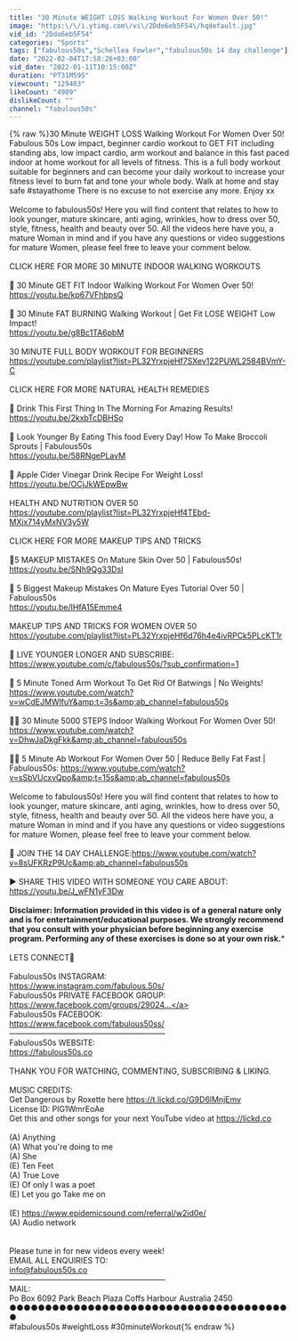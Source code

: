 ```yaml
---
title: "30 Minute WEIGHT LOSS Walking Workout For Women Over 50!"
image: "https:\/\/i.ytimg.com\/vi\/2Ddo6eb5F54\/hqdefault.jpg"
vid_id: "2Ddo6eb5F54"
categories: "Sports"
tags: ["fabulous50s","Schellea Fowler","fabulous50s 14 day challenge"]
date: "2022-02-04T17:58:26+03:00"
vid_date: "2022-01-11T10:15:00Z"
duration: "PT31M59S"
viewcount: "129403"
likeCount: "4909"
dislikeCount: ""
channel: "fabulous50s"
---
```

{% raw %}30 Minute WEIGHT LOSS Walking Workout For Women Over 50! Fabulous 50s Low impact, beginner cardio workout to GET FIT including standing abs, low impact cardio, arm workout and balance in this fast paced indoor at home workout for all levels of fitness. This is a full body workout suitable for beginners and can become your daily workout to increase your fitness level to burn fat and tone your whole body. Walk at home and stay safe #stayathome There is no excuse to not exercise any more. Enjoy xx <br /><br />Welcome to fabulous50s! Here you will find content that relates to how to look younger, mature skincare, anti aging, wrinkles, how to dress over 50, style, fitness, health and beauty over 50. All the videos here have you, a mature Woman in mind and if you have any questions or video suggestions for mature Women, please feel free to leave your comment below. <br /><br />CLICK HERE FOR MORE 30 MINUTE INDOOR WALKING WORKOUTS<br /><br /> 💪 30 Minute GET FIT Indoor Walking Workout For Women Over 50!<br /><a rel="nofollow" target="blank" href="https://youtu.be/kp67VFhbpsQ">https://youtu.be/kp67VFhbpsQ</a><br /><br />💪 30 Minute FAT BURNING Walking Workout | Get Fit LOSE WEIGHT Low Impact!<br /><a rel="nofollow" target="blank" href="https://youtu.be/g8Bc1TA6pbM">https://youtu.be/g8Bc1TA6pbM</a><br /><br />30 MINUTE FULL BODY WORKOUT FOR BEGINNERS<br /><a rel="nofollow" target="blank" href="https://youtube.com/playlist?list=PL32YrxpjeHf7SXev122PUWL2584BVmY-C">https://youtube.com/playlist?list=PL32YrxpjeHf7SXev122PUWL2584BVmY-C</a><br /><br />CLICK HERE FOR MORE NATURAL HEALTH REMEDIES<br /><br />🍵 Drink This First Thing In The Morning For Amazing Results!<br /><a rel="nofollow" target="blank" href="https://youtu.be/2kxbTcDBHSo">https://youtu.be/2kxbTcDBHSo</a><br /><br />🥦 Look Younger By Eating This food Every Day! How To Make Broccoli Sprouts | Fabulous50s<br /><a rel="nofollow" target="blank" href="https://youtu.be/58RNgePLavM">https://youtu.be/58RNgePLavM</a><br /><br />🍏 Apple Cider Vinegar Drink Recipe For Weight Loss!<br /><a rel="nofollow" target="blank" href="https://youtu.be/OCjJkWEpwBw">https://youtu.be/OCjJkWEpwBw</a><br /><br />HEALTH AND NUTRITION OVER 50<br /><a rel="nofollow" target="blank" href="https://youtube.com/playlist?list=PL32YrxpjeHf4TEbd-MXix714yMxNV3y5W">https://youtube.com/playlist?list=PL32YrxpjeHf4TEbd-MXix714yMxNV3y5W</a><br /><br />CLICK HERE FOR MORE MAKEUP TIPS AND TRICKS<br /><br />💄5 MAKEUP MISTAKES On Mature Skin Over 50 | Fabulous50s!<br /><a rel="nofollow" target="blank" href="https://youtu.be/SNh9Qg33DsI">https://youtu.be/SNh9Qg33DsI</a><br /><br />👀 5 Biggest Makeup Mistakes On Mature Eyes Tutorial Over 50 | Fabulous50s<br /><a rel="nofollow" target="blank" href="https://youtu.be/IHfA15Emme4">https://youtu.be/IHfA15Emme4</a><br /><br />MAKEUP TIPS AND TRICKS FOR WOMEN OVER 50<br /><a rel="nofollow" target="blank" href="https://youtube.com/playlist?list=PL32YrxpjeHf6d76h4e4ivRPCk5PLcKT1r">https://youtube.com/playlist?list=PL32YrxpjeHf6d76h4e4ivRPCk5PLcKT1r</a><br /><br />🔴 LIVE YOUNGER LONGER AND SUBSCRIBE: <a rel="nofollow" target="blank" href="https://www.youtube.com/c/fabulous50s/?sub_confirmation=1">https://www.youtube.com/c/fabulous50s/?sub_confirmation=1</a><br /><br />💪 5 Minute Toned Arm Workout To Get Rid Of Batwings | No Weights!<br /> <a rel="nofollow" target="blank" href="https://www.youtube.com/watch?v=wCdEJMWlfuY&amp;t=3s&amp;ab_channel=fabulous50s">https://www.youtube.com/watch?v=wCdEJMWlfuY&amp;t=3s&amp;ab_channel=fabulous50s</a><br /><br />🚶‍♀️ 30 Minute 5000 STEPS Indoor Walking Workout For Women Over 50! <a rel="nofollow" target="blank" href="https://www.youtube.com/watch?v=DhwJaDkgFkk&amp;ab_channel=fabulous50s">https://www.youtube.com/watch?v=DhwJaDkgFkk&amp;ab_channel=fabulous50s</a><br /><br />🧘‍♀️ 5 Minute Ab Workout For Women Over 50 | Reduce Belly Fat Fast | Fabulous50s: <a rel="nofollow" target="blank" href="https://www.youtube.com/watch?v=sSbVUcxvQpo&amp;t=15s&amp;ab_channel=fabulous50s">https://www.youtube.com/watch?v=sSbVUcxvQpo&amp;t=15s&amp;ab_channel=fabulous50s</a><br /><br />Welcome to fabulous50s! Here you will find content that relates to how to look younger, mature skincare, anti aging, wrinkles, how to dress over 50, style, fitness, health and beauty over 50. All the videos here have you, a mature Woman in mind and if you have any questions or video suggestions for mature Women, please feel free to leave your comment below.<br /><br />🔷 JOIN THE 14 DAY CHALLENGE:<a rel="nofollow" target="blank" href="https://www.youtube.com/watch?v=8sUFKRzP9Uc&amp;ab_channel=fabulous50s">https://www.youtube.com/watch?v=8sUFKRzP9Uc&amp;ab_channel=fabulous50s</a><br /><br />▶️ SHARE THIS VIDEO WITH SOMEONE YOU CARE ABOUT:<br /><a rel="nofollow" target="blank" href="https://youtu.be/J_wFN1yF3Dw">https://youtu.be/J_wFN1yF3Dw</a><br /><br />**Disclaimer: Information provided in this video is of a general nature only and is for entertainment/educational purposes. We strongly recommend that you consult with your physician before beginning any exercise program. Performing any of these exercises is done so at your own risk.***<br /><br />LETS CONNECT👋 <br /> <br />Fabulous50s INSTAGRAM: <br /><a rel="nofollow" target="blank" href="https://www.instagram.com/fabulous.50s/">https://www.instagram.com/fabulous.50s/</a> <br />Fabulous50s PRIVATE FACEBOOK GROUP: <br /><a rel="nofollow" target="blank" href="https://www.facebook.com/groups/29024...">https://www.facebook.com/groups/29024...</a> <br />Fabulous50s FACEBOOK: <br /><a rel="nofollow" target="blank" href="https://www.facebook.com/fabulous50ss/">https://www.facebook.com/fabulous50ss/</a> <br />————————————————————<br />Fabulous50s WEBSITE: <br /><a rel="nofollow" target="blank" href="https://fabulous50s.co">https://fabulous50s.co</a> <br /><br />THANK YOU FOR WATCHING, COMMENTING, SUBSCRIBING &amp; LIKING. <br /><br />MUSIC CREDITS:<br />Get Dangerous by Roxette here <a rel="nofollow" target="blank" href="https://t.lickd.co/G9D6lMnjEmv">https://t.lickd.co/G9D6lMnjEmv</a><br />License ID: PlG1WmrEoAe<br />Get this and other songs for your next YouTube video at <a rel="nofollow" target="blank" href="https://lickd.co">https://lickd.co</a><br /><br />(A) Anything<br />(A) What you're doing to me<br />(A) She<br />(E) Ten Feet<br />(A) True Love<br />(E) Of only I was a poet<br />(E) Let you go Take me on<br /><br />(E)  <a rel="nofollow" target="blank" href="https://www.epidemicsound.com/referral/w2id0e/">https://www.epidemicsound.com/referral/w2id0e/</a><br />(A) Audio network<br /><br /><br />Please tune in for new videos every week!<br />EMAIL ALL ENQUIRIES TO: <br />info@fabulous50s.co <br />————————————————————<br />MAIL: <br />Po Box 6092 Park Beach Plaza Coffs Harbour Australia 2450 <br />●●●●●●●●●●●●●●●●●●●●●●●●●●●●●●●●●●●●●●●●<br />#fabulous50s #weightLoss #30minuteWorkout{% endraw %}
